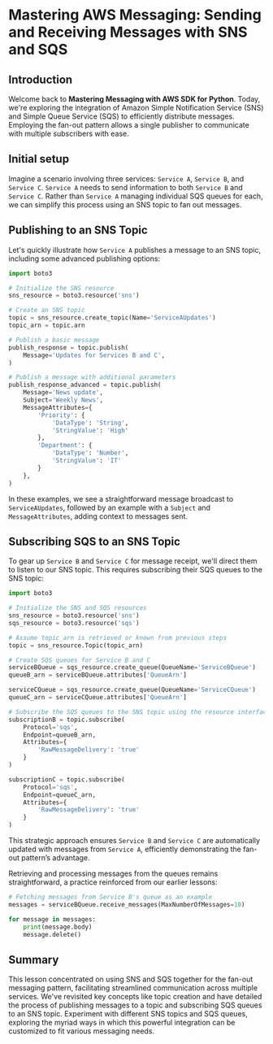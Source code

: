 # Mastering AWS Messaging: Sending and Receiving Messages with SNS and SQS

## Introduction
Welcome back to **Mastering Messaging with AWS SDK for Python**. Today, we're exploring the integration of Amazon Simple Notification Service (SNS) and Simple Queue Service (SQS) to efficiently distribute messages. Employing the fan-out pattern allows a single publisher to communicate with multiple subscribers with ease.

## Initial setup
Imagine a scenario involving three services: `Service A`, `Service B`, and `Service C`. `Service A` needs to send information to both `Service B` and `Service C`. Rather than `Service A` managing individual SQS queues for each, we can simplify this process using an SNS topic to fan out messages.

## Publishing to an SNS Topic
Let's quickly illustrate how `Service A` publishes a message to an SNS topic, including some advanced publishing options:

```Python
import boto3

# Initialize the SNS resource
sns_resource = boto3.resource('sns')

# Create an SNS topic
topic = sns_resource.create_topic(Name='ServiceAUpdates')
topic_arn = topic.arn

# Publish a basic message
publish_response = topic.publish(
    Message='Updates for Services B and C',
)

# Publish a message with additional parameters
publish_response_advanced = topic.publish(
    Message='News update',
    Subject='Weekly News',
    MessageAttributes={
        'Priority': {
            'DataType': 'String',
            'StringValue': 'High'
        },
        'Department': {
            'DataType': 'Number',
            'StringValue': 'IT'
        }
    },
)
```
In these examples, we see a straightforward message broadcast to `ServiceAUpdates`, followed by an example with a `Subject` and `MessageAttributes`, adding context to messages sent.

## Subscribing SQS to an SNS Topic
To gear up `Service B` and `Service C` for message receipt, we'll direct them to listen to our SNS topic. This requires subscribing their SQS queues to the SNS topic:

```Python
import boto3

# Initialize the SNS and SQS resources
sns_resource = boto3.resource('sns')
sqs_resource = boto3.resource('sqs')

# Assume topic_arn is retrieved or known from previous steps
topic = sns_resource.Topic(topic_arn)

# Create SQS queues for Service B and C
serviceBQueue = sqs_resource.create_queue(QueueName='ServiceBQueue')
queueB_arn = serviceBQueue.attributes['QueueArn']

serviceCQueue = sqs_resource.create_queue(QueueName='ServiceCQueue')
queueC_arn = serviceCQueue.attributes['QueueArn']

# Subscribe the SQS queues to the SNS topic using the resource interface
subscriptionB = topic.subscribe(
    Protocol='sqs',
    Endpoint=queueB_arn,
    Attributes={
        'RawMessageDelivery': 'true'
    }
)

subscriptionC = topic.subscribe(
    Protocol='sqs',
    Endpoint=queueC_arn,
    Attributes={
        'RawMessageDelivery': 'true'
    }
)
```
This strategic approach ensures `Service B` and `Service C` are automatically updated with messages from `Service A`, efficiently demonstrating the fan-out pattern’s advantage.

Retrieving and processing messages from the queues remains straightforward, a practice reinforced from our earlier lessons:

```Python
# Fetching messages from Service B's queue as an example
messages = serviceBQueue.receive_messages(MaxNumberOfMessages=10)

for message in messages:
    print(message.body)
    message.delete()
```

## Summary
This lesson concentrated on using SNS and SQS together for the fan-out messaging pattern, facilitating streamlined communication across multiple services. We've revisited key concepts like topic creation and have detailed the process of publishing messages to a topic and subscribing SQS queues to an SNS topic. Experiment with different SNS topics and SQS queues, exploring the myriad ways in which this powerful integration can be customized to fit various messaging needs.
